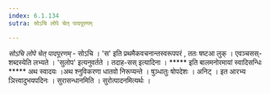 ```yaml
---
index: 6.1.134
sutra: सोऽचि लोपे चेत् पादपूरणम्

---
```

_सोऽचि लोपे चेत् पादपूरणम्_ - सोऽचि । 'स' इति प्रथमैकवचनान्तस्वरूपपरं , ततः षष्टआ लुक् । एवञ्चसस्-शब्दस्येति लभ्यते । 'सुलोप' इत्यनुवर्तते । तदाह-सस् इत्यादिना । ***** इति बालमनोरमायां स्वादिसन्धिः ***** अथ स्वादयः ।अथ श्नुविकरणा धातवो निरूप्यन्ते । षुञ्धातुः षोपदेशः । अनिट् । इत आरभ्य ञित्त्वादुभयपदिनः । सुरासन्धानमिति । सुरोत्पादनमित्यर्थः ।